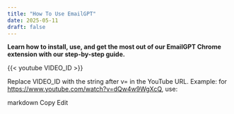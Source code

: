 ```yaml
---
title: "How To Use EmailGPT"
date: 2025-05-11
draft: false
---
```


**Learn how to install, use, and get the most out of our EmailGPT Chrome extension with our step-by-step guide.**


{{< youtube VIDEO_ID >}}

Replace VIDEO_ID with the string after v= in the YouTube URL.
Example: for https://www.youtube.com/watch?v=dQw4w9WgXcQ, use:

markdown
Copy
Edit
<!-- {{< youtube dQw4w9WgXcQ >}} -->
